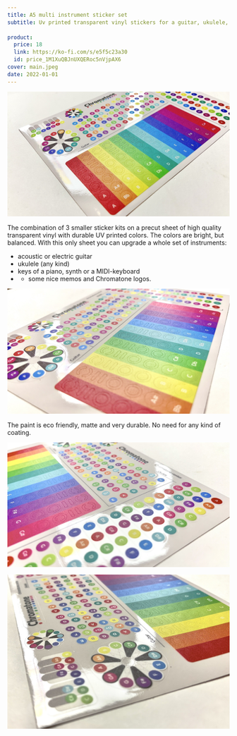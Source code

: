 ```yaml
---
title: A5 multi instrument sticker set
subtitle: Uv printed transparent vinyl stickers for a guitar, ukulele, regulat keys and more

product:
  price: 18
  link: https://ko-fi.com/s/e5f5c23a30
  id: price_1M1XuQBJnUXQERoc5nVjpAX6
cover: main.jpeg
date: 2022-01-01
---
```


![](./angle.jpeg)

The combination of 3 smaller sticker kits on a precut sheet of high quality transparent vinyl with durable UV printed colors. The colors are bright, but balanced. With this only sheet you can upgrade a whole set of instruments:

- acoustic or electric guitar
- ukulele (any kind)
- keys of a piano, synth or a MIDI-keyboard
- - some nice memos and Chromatone logos.

![](./close.jpeg)

The paint is eco friendly, matte and very durable. No need for any kind of coating.

![](./fret.jpeg)

![](./addons.jpeg)
